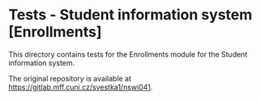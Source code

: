 # Tests - Student information system [Enrollments]
This directory contains tests for the Enrollments module for the Student information system.

The original repository is available at https://gitlab.mff.cuni.cz/svestka1/nswi041.